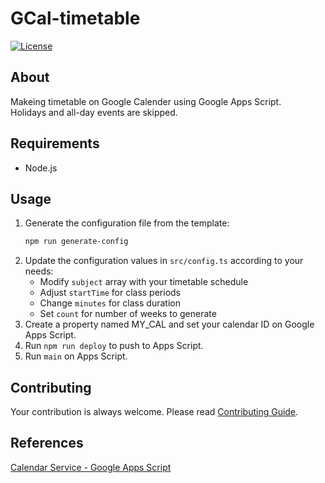 # GCal-timetable

[![License](https://img.shields.io/github/license/rmuraix/Gcal-timetable)](./LICENSE)

## About

Makeing timetable on Google Calender using Google Apps Script.  
Holidays and all-day events are skipped.

## Requirements

- Node.js

## Usage

1. Generate the configuration file from the template:
   ```bash
   npm run generate-config
   ```
2. Update the configuration values in `src/config.ts` according to your needs:
   - Modify `subject` array with your timetable schedule
   - Adjust `startTime` for class periods
   - Change `minutes` for class duration
   - Set `count` for number of weeks to generate
3. Create a property named MY_CAL and set your calendar ID on Google Apps Script.
4. Run `npm run deploy` to push to Apps Script.
5. Run `main` on Apps Script.

## Contributing

Your contribution is always welcome. Please read [Contributing Guide](.github/CONTRIBUTING.md).

## References

[Calendar Service - Google Apps Script](https://developers.google.com/apps-script/reference/calendar)
